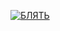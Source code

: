 [![БЛЯТЬ](https://user-images.githubusercontent.com/2005369/139502047-c56a5e7f-4117-413b-8661-cdbe2bf7c589.png)](https://www.youtube.com/watch?v=c5rbA3TLcPg)
